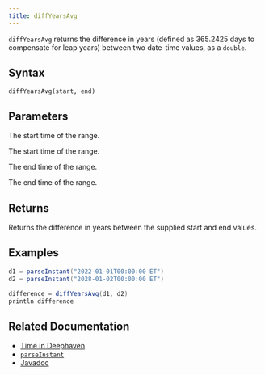```yaml
---
title: diffYearsAvg
---
```


`diffYearsAvg` returns the difference in years (defined as 365.2425 days to compensate for leap years) between two date-time values, as a `double`.

## Syntax

```
diffYearsAvg(start, end)
```

## Parameters

<ParamTable>
<Param name="start" type="Instant">

The start time of the range.

</Param>
<Param name="start" type="ZonedDateTime">

The start time of the range.

</Param>
<Param name="end" type="Instant">

The end time of the range.

</Param>
<Param name="end" type="ZonedDateTime">

The end time of the range.

</Param>
</ParamTable>

## Returns

Returns the difference in years between the supplied start and end values.

## Examples

```groovy order=null
d1 = parseInstant("2022-01-01T00:00:00 ET")
d2 = parseInstant("2028-01-02T00:00:00 ET")

difference = diffYearsAvg(d1, d2)
println difference
```

## Related Documentation

- [Time in Deephaven](../../../conceptual/time-in-deephaven.md)
- [`parseInstant`](./parseInstant.md)
- [Javadoc](https://deephaven.io/core/javadoc/io/deephaven/time/DateTimeUtils.html#diffYearsAvg(java.time.Instant,java.time.Instant))
